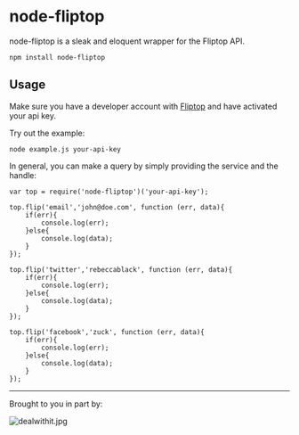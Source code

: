 # node-fliptop



node-fliptop is a sleak and eloquent wrapper for the Fliptop API.

	npm install node-fliptop

## Usage

Make sure you have a developer account with [Fliptop](http://dev.qwerly.com/) and have activated your api key.

Try out the example:

	node example.js your-api-key

In general, you can make a query by simply providing the service and the handle:

	var top = require('node-fliptop')('your-api-key');

	top.flip('email','john@doe.com', function (err, data){
		if(err){
			console.log(err);
		}else{
		 	console.log(data);
		}
	});

	top.flip('twitter','rebeccablack', function (err, data){
		if(err){
			console.log(err);
		}else{
		 	console.log(data);
		}
	});

	top.flip('facebook','zuck', function (err, data){
		if(err){
			console.log(err);
		}else{
		 	console.log(data);
		}
	});
* * *	
Brought to you in part by: 

![dealwithit.jpg](http://i.imgur.com/xpvq3.jpg)